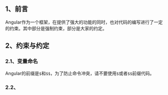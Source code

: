 ## 1、前言

Angular作为一个框架，在提供了强大的功能的同时，也对代码的编写进行了一定的约束。其中部分是强制约束，部分是大家的约定。

## 2、约束与约定

### 2.1、变量命名

Angular的前缀是``$``和``$$``，为了防止命令冲突，请不要使用``$``或者``$$``前缀代码。

### 2.2、